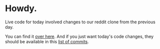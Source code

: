# Howdy.

Live code for today involved changes to our reddit clone from the previous day.

You can find it [over here](https://github.com/tiy-indianapolis-ror-june2015/course-notes/tree/master/week6/day1/redditer). And if you just want today's code changes, they should be available in this [list of commits](https://github.com/tiy-indianapolis-ror-june2015/course-notes/commits/master/week6/day1/redditer).
